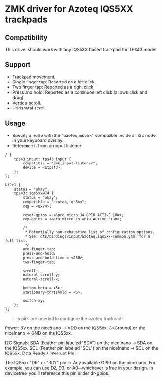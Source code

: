 # ZMK driver for Azoteq IQS5XX trackpads

## Compatibility

This driver should work with any IQS5XX based trackpad for TPS43 model.

## Support

- Trackpad movement.
- Single finger tap: Reported as a left click.
- Two finger tap: Reported as a right click.
- Press and hold: Reported as a continuos left click (allows click and drag).
- Vertical scroll.
- Horizontal scroll.

## Usage

- Specify a node with the "azoteq,iqs5xx" compatible inside an i2c node in your keyboard overlay.
- Reference it from an input listener:

```
/ {
    tps43_input: tps43_input {
        compatible = "zmk,input-listener";
        device = <&tps43>;
    };
};

&i2c1 {
    status = "okay";
    tps43: iqs5xx@74 {
        status = "okay";
        compatible = "azoteq,iqs5xx";
        reg = <0x74>;

        reset-gpios = <&pro_micro 14 GPIO_ACTIVE_LOW>;
        rdy-gpios = <&pro_micro 15 GPIO_ACTIVE_HIGH>;

        /*
         * Potentially non-exhaustive list of configuration options.
         * See: dts/bindings/input/azoteq,iqs5xx-common.yaml for a full list.
         */
        one-finger-tap;
        press-and-hold;
        press-and-hold-time = <250>;
        two-finger-tap;

        scroll;
        natural-scroll-y;
        natural-scroll-x;

        bottom-beta = <5>;
        stationary-threshold = <5>;

        switch-xy;
    };
};
```

> 5 pins are needed to configure the azoteq trackpad!

Power:
3V on the nice!nano -> VDD on the IQS5xx.
G (Ground) on the nice!nano -> GND on the IQS5xx.


I2C Signals:
SDA (Feather pin labeled "SDA") on the nice!nano -> SDA on the IQS5xx.
SCL (Feather pin labeled "SCL") on the nice!nano -> SCL on the IQS5xx.
Data Ready / Interrupt Pin:

The IQS5xx "DR" or "RDY" pin -> Any available GPIO on the nice!nano.
For example, you can use D2, D3, or A0—whichever is free in your design. In devicetree, you’ll reference this pin under dr-gpios.
